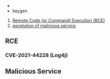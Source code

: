 - 
- keygen
1. [Remote Code (or Command) Execution (RCE)](#rce)
2. [excetution of malicious service](#malicious-service)

## RCE
### CVE-2021-44228 (Log4j)

## Malicious Service